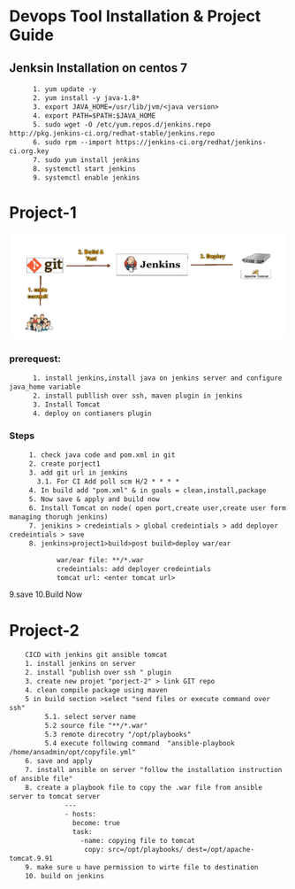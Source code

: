 # Devops Tool Installation & Project Guide

## Jenksin Installation on centos 7
          1. yum update -y
          2. yum install -y java-1.8*
          3. export JAVA_HOME=/usr/lib/jvm/<java version>
          4. export PATH=$PATH:$JAVA_HOME
          5. sudo wget -O /etc/yum.repos.d/jenkins.repo http://pkg.jenkins-ci.org/redhat-stable/jenkins.repo
          6. sudo rpm --import https://jenkins-ci.org/redhat/jenkins-ci.org.key
          7. sudo yum install jenkins
          8. systemctl start jenkins
          9. systemctl enable jenkins

# Project-1
![](image/project1.png)
  ###   prerequest:
          1. install jenkins,install java on jenkins server and configure java_home variable
          2. install publlish over ssh, maven plugin in jenkins
          3. Install Tomcat
          4. deploy on contianers plugin
 ### Steps
         1. check java code and pom.xml in git
         2. create porject1
         3. add git url in jenkins
           3.1. For CI Add poll scm H/2 * * * *
         4. In build add "pom.xml" & in goals = clean,install,package
         5. Now save & apply and build now 
         6. Install Tomcat on node( open port,create user,create user form managing thorugh jenkins)
         7. jenikins > credeintials > global credeintials > add deployer credeintials > save
         8. jenkins>project1>build>post build>deploy war/ear
```
            war/ear file: **/*.war
            credeintials: add deployer credeintials
            tomcat url: <enter tomcat url>
```
  9.save
  10.Build Now

# Project-2
        CICD with jenkins git ansible tomcat
        1. install jenkins on server 
        2. install "publish over ssh " plugin
        3. create new projet "porject-2" > link GIT repo
        4. clean compile package using maven 
        5 in build section >select "send files or execute command over ssh"
             5.1. select server name
             5.2 source file "**/*.war" 
             5.3 remote direcotry "/opt/playbooks" 
             5.4 execute following command  "ansible-playbook /home/ansadmin/opt/copyfile.yml"
        6. save and apply 
        7. install ansible on server "follow the installation instruction of ansible file"
        8. create a playbook file to copy the .war file from ansible server to tomcat server
                  ---
                  - hosts:
                    become: true
                    task: 
                      -name: copying file to tomcat
                       copy: src=/opt/playbooks/ dest=/opt/apache-tomcat.9.91
        9. make sure u have permission to wirte file to destination
        10. build on jenkins




